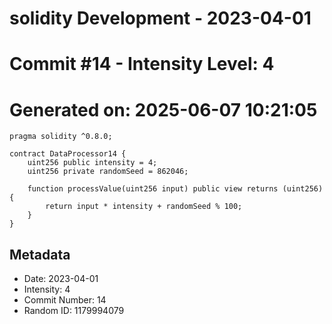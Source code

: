﻿# solidity Development - 2023-04-01
# Commit #14 - Intensity Level: 4
# Generated on: 2025-06-07 10:21:05
```solidity
pragma solidity ^0.8.0;

contract DataProcessor14 {
    uint256 public intensity = 4;
    uint256 private randomSeed = 862046;

    function processValue(uint256 input) public view returns (uint256) {
        return input * intensity + randomSeed % 100;
    }
}
```
## Metadata
- Date: 2023-04-01
- Intensity: 4
- Commit Number: 14
- Random ID: 1179994079
